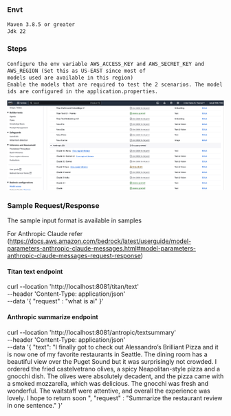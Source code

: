 ### Envt ####
    Maven 3.8.5 or greater
    Jdk 22
### Steps ###

    Configure the env variable AWS_ACCESS_KEY and AWS_SECRET_KEY and AWS_REGION (Set this as US-EAST since most of 
    models used are available in this region)
    Enable the models that are required to test the 2 scenarios. The model ids are configured in the application.properties.
![AWS_Permissions.png](AWS_Permissions.png)




### Sample Request/Response ###

The sample input format is available in samples 

For Anthropic Claude refer
(https://docs.aws.amazon.com/bedrock/latest/userguide/model-parameters-anthropic-claude-messages.html#model-parameters-anthropic-claude-messages-request-response)


#### Titan text endpoint

curl --location 'http://localhost:8081/titan/text' \
--header 'Content-Type: application/json' \
--data '{
"request" : "what is ai"
}'

#### Anthropic summarize endpoint
curl --location 'http://localhost:8081/antropic/textsummary' \
--header 'Content-Type: application/json' \
--data '{
"text": "I finally got to check out Alessandro’s Brilliant Pizza and it is now one of my favorite restaurants in Seattle. The dining room has a beautiful view over the Puget Sound but it was surprisingly not crowded. I ordered the fried castelvetrano olives, a spicy Neapolitan-style pizza and a gnocchi dish. The olives were absolutely decadent, and the pizza came with a smoked mozzarella, which was delicious. The gnocchi was fresh and wonderful. The waitstaff were attentive, and overall the experience was lovely. I hope to return soon ",
"request" : "Summarize the restaurant review in one sentence."
}'

